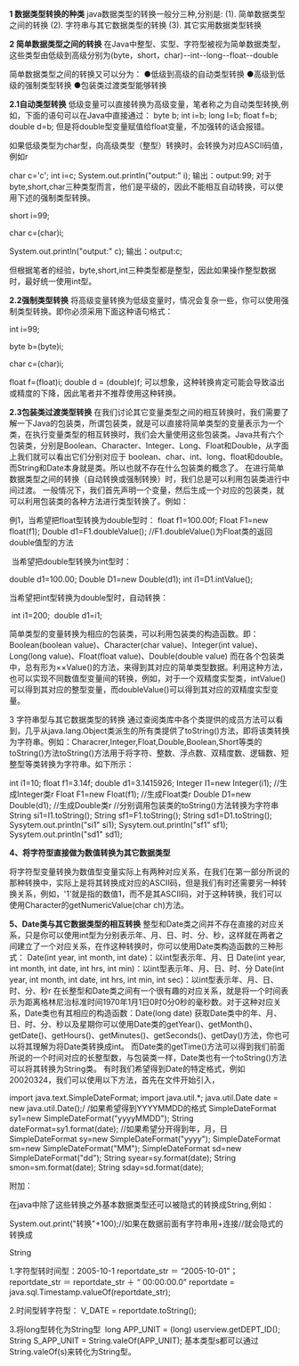 **1 数据类型转换的种类**
  java数据类型的转换一般分三种,分别是:
  (1). 简单数据类型之间的转换
  (2). 字符串与其它数据类型的转换
  (3). 其它实用数据类型转换

**2 简单数据类型之间的转换**
  在Java中整型、实型、字符型被视为简单数据类型，这些类型由低级到高级分别为(byte，short，char)--int--long--float--double

  简单数据类型之间的转换又可以分为：
  ●低级到高级的自动类型转换
  ●高级到低级的强制类型转换
  ●包装类过渡类型能够转换

**2.1自动类型转换**
  低级变量可以直接转换为高级变量，笔者称之为自动类型转换,例如，下面的语句可以在Java中直接通过：
byte b;
int i=b;
long l=b;
float f=b;
double d=b;
  但是将double型变量赋值给float变量，不加强转的话会报错。


 如果低级类型为char型，向高级类型（整型）转换时，会转换为对应ASCII码值，例如r

  char c='c';
  int i=c;
  System.out.println("output:" i);
输出：output:99;
对于byte,short,char三种类型而言，他们是平级的，因此不能相互自动转换，可以使用下述的强制类型转换。

short i=99;

char c=(char)i;

System.out.println("output:" c);
输出：output:c;


但根据笔者的经验，byte,short,int三种类型都是整型，因此如果操作整型数据时，最好统一使用int型。

**2.2强制类型转换**
  将高级变量转换为低级变量时，情况会复杂一些，你可以使用强制类型转换。即你必须采用下面这种语句格式：

int i=99;

byte b=(byte)i;

char c=(char)i;

float f=(float)i;
double d = (double)f;
  可以想象，这种转换肯定可能会导致溢出或精度的下降，因此笔者并不推荐使用这种转换。


**2.3包装类过渡类型转换**
   在我们讨论其它变量类型之间的相互转换时，我们需要了解一下Java的包装类，所谓包装类，就是可以直接将简单类型的变量表示为一个类，在执行变量类型的相互转换时，我们会大量使用这些包装类。Java共有六个包装类，分别是Boolean、Character、Integer、Long、Float和Double，从字面上我们就可以看出它们分别对应于 boolean、char、int、long、float和double。而String和Date本身就是类。所以也就不存在什么包装类的概念了。
   在进行简单数据类型之间的转换（自动转换或强制转换）时，我们总是可以利用包装类进行中间过渡。
   一般情况下，我们首先声明一个变量，然后生成一个对应的包装类，就可以利用包装类的各种方法进行类型转换了。例如：

例1，当希望把float型转换为double型时：
  float f1=100.00f;
  Float F1=new float(f1);
  Double d1=F1.doubleValue();
//F1.doubleValue()为Float类的返回double值型的方法

​    当希望把double型转换为int型时：

  double d1=100.00; 
  Double D1=new Double(d1);
  int i1=D1.intValue();

  当希望把int型转换为double型时，自动转换：

​    int i1=200;
​    double d1=i1;

  简单类型的变量转换为相应的包装类，可以利用包装类的构造函数。即：
Boolean(boolean value)、Character(char value)、Integer(int value)、Long(long value)、Float(float value)、Double(double value)
而在各个包装类中，总有形为××Value()的方法，来得到其对应的简单类型数据。利用这种方法，也可以实现不同数值型变量间的转换，例如，对于一个双精度实型类，intValue()可以得到其对应的整型变量，而doubleValue()可以得到其对应的双精度实型变量。

3 字符串型与其它数据类型的转换
  通过查阅类库中各个类提供的成员方法可以看到，几乎从java.lang.Object类派生的所有类提供了toString()方法，即将该类转换为字符串。例如：Characrer,Integer,Float,Double,Boolean,Short等类的toString()方法toString()方法用于将字符、整数、浮点数、双精度数、逻辑数、短整型等类转换为字符串。如下所示：

int i1=10;
float f1=3.14f;
double d1=3.1415926;
Integer I1=new Integer(i1);
//生成Integer类r
Float F1=new Float(f1);
//生成Float类r
Double D1=new Double(d1);
//生成Double类r
//分别调用包装类的toString()方法转换为字符串
String si1=I1.toString();
String sf1=F1.toString();
String sd1=D1.toString();
Sysytem.out.println("si1" si1);
Sysytem.out.println("sf1" sf1);
Sysytem.out.println("sd1" sd1);

**4、将字符型直接做为数值转换为其它数据类型** 

 将字符型变量转换为数值型变量实际上有两种对应关系，在我们在第一部分所说的那种转换中，实际上是将其转换成对应的ASCII码，但是我们有时还需要另一种转换关系，例如，'1'就是指的数值1，而不是其ASCII码，对于这种转换，我们可以使用Character的getNumericValue(char ch)方法。

**5、Date类与其它数据类型的相互转换**
​      整型和Date类之间并不存在直接的对应关系，只是你可以使用int型为分别表示年、月、日、时、分、秒，这样就在两者之间建立了一个对应关系，在作这种转换时，你可以使用Date类构造函数的三种形式：
Date(int year, int month, int date)：以int型表示年、月、日
Date(int year, int month, int date, int hrs, int min)：以int型表示年、月、日、时、分
Date(int year, int month, int date, int hrs, int min, int sec)：以int型表示年、月、日、时、分、秒r
在长整型和Date类之间有一个很有趣的对应关系，就是将一个时间表示为距离格林尼治标准时间1970年1月1日0时0分0秒的毫秒数。对于这种对应关系，Date类也有其相应的构造函数：Date(long date)
获取Date类中的年、月、日、时、分、秒以及星期你可以使用Date类的getYear()、getMonth()、getDate()、getHours()、getMinutes()、getSeconds()、getDay()方法，你也可以将其理解为将Date类转换成int。
而Date类的getTime()方法可以得到我们前面所说的一个时间对应的长整型数，与包装类一样，Date类也有一个toString()方法可以将其转换为String类。
有时我们希望得到Date的特定格式，例如20020324，我们可以使用以下方法，首先在文件开始引入，

import java.text.SimpleDateFormat;
import java.util.*;
java.util.Date date = new java.util.Date();/
/如果希望得到YYYYMMDD的格式
SimpleDateFormat sy1=new SimpleDateFormat("yyyyMMDD");
String dateFormat=sy1.format(date);
//如果希望分开得到年，月，日
SimpleDateFormat sy=new SimpleDateFormat("yyyy");
SimpleDateFormat sm=new SimpleDateFormat("MM");
SimpleDateFormat sd=new SimpleDateFormat("dd");
String syear=sy.format(date);
String smon=sm.format(date);
String sday=sd.format(date);


附加：

在java中除了这些转换之外基本数据类型还可以被隐式的转换成String,例如：

System.out.print("转换"+100);//如果在数据前面有字符串用+连接//就会隐式的转换成

String


1.字符型转时间型：2005-10-1
reportdate_str ＝ “2005-10-01”；
reportdate_str ＝ reportdate_str ＋ “ 00:00:00.0”
reportdate = java.sql.Timestamp.valueOf(reportdate_str);

2.时间型转字符型：
V_DATE =  reportdate.toString();

3.将long型转化为String型
​    long APP_UNIT = (long) userview.getDEPT_ID();
​    String S_APP_UNIT = String.valeOf(APP_UNIT);
  基本类型s都可以通过String.valeOf(s)来转化为String型。